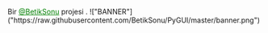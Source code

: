 <p>Bir <a style="color:green" href="https://t.me/BetikSonu" target="_blank">@BetikSonu</a> projesi .
!["BANNER"]("https://raw.githubusercontent.com/BetikSonu/PyGUI/master/banner.png")
<p></p>
